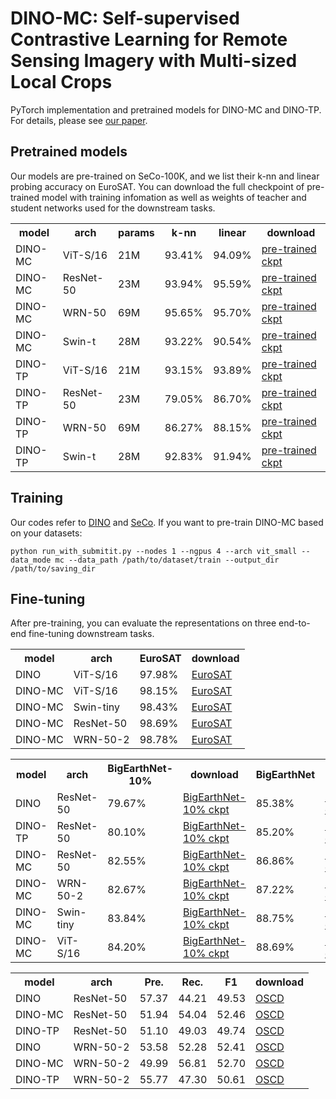 # DINO-MC: Self-supervised Contrastive Learning for Remote Sensing Imagery with Multi-sized Local Crops

PyTorch implementation and pretrained models for DINO-MC and DINO-TP. For details, please see <a href="">our paper</a>.

## Pretrained models
Our models are pre-trained on SeCo-100K, and we list their k-nn and linear probing accuracy on EuroSAT.
You can download the full checkpoint of pre-trained model with training infomation as well as weights of teacher and student networks used for the downstream tasks.

<table>
  <tr>
    <th>model</th>
    <th>arch</th>
    <th>params</th>
    <th>k-nn</th>
    <th>linear</th>
    <th>download</th>
  </tr>
  <tr>
    <td>DINO-MC</td>
    <td>ViT-S/16</td>
    <td>21M</td>
    <td>93.41%</td>
    <td>94.09%</td>
    <td><a href="https://drive.google.com/file/d/18RqKqZYzigOjwbyNzLsys8bmwqxrNhyt/view?usp=share_link">pre-trained ckpt</a></td>
  </tr>
  <tr>
    <td>DINO-MC</td>
    <td>ResNet-50</td>
    <td>23M</td>
    <td>93.94%</td>
    <td>95.59%</td>
    <td><a href="https://drive.google.com/file/d/1Tku4QoQDc3BU1BOr8PzQWFPyVStUDsVE/view?usp=share_link">pre-trained ckpt</a></td>
  </tr>
  <tr>
    <td>DINO-MC</td>
    <td>WRN-50</td>
    <td>69M</td>
    <td>95.65%</td>
    <td>95.70%</td>
    <td><a href="https://drive.google.com/file/d/1WlNDoks3Uo_Al5pUHWrhQpljDrt4Ip__/view?usp=share_link">pre-trained ckpt</a></td>
  </tr>
  <tr>
    <td>DINO-MC</td>
    <td>Swin-t</td>
    <td>28M</td>
    <td>93.22%</td>
    <td>90.54%</td>
    <td><a href="https://drive.google.com/file/d/1rod3PxdZ2OGqNJxLp5CAtXm7vIsLO7us/view?usp=share_link">pre-trained ckpt</a></td>
  </tr>
  <tr>
    <td>DINO-TP</td>
    <td>ViT-S/16</td>
    <td>21M</td>
    <td>93.15%</td>
    <td>93.89%</td>
    <td><a href="https://drive.google.com/file/d/1BIRR56wCwTDlB4_eQTA0DpYYPHACHfxN/view?usp=share_link">pre-trained ckpt</a></td>
  </tr>
  <tr>
    <td>DINO-TP</td>
    <td>ResNet-50</td>
    <td>23M</td>
    <td>79.05%</td>
    <td>86.70%</td>
    <td><a href="https://drive.google.com/file/d/1mHR9uv5G7-9FpEzGBvdEOcJcWbnHOGEV/view?usp=share_link">pre-trained ckpt</a></td>
  </tr>
  <tr>
    <td>DINO-TP</td>
    <td>WRN-50</td>
    <td>69M</td>
    <td>86.27%</td>
    <td>88.15%</td>
    <td><a href="https://drive.google.com/file/d/1MoclNnRlSGOKhudm5lreDYSxYJqciQar/view?usp=share_link">pre-trained ckpt</a></td>
  </tr>
  <tr>
    <td>DINO-TP</td>
    <td>Swin-t</td>
    <td>28M</td>
    <td>92.83%</td>
    <td>91.94%</td>
    <td><a href="https://drive.google.com/file/d/1E00rYPB2wFvnq7exmQwVRe1koQ98BECL/view?usp=share_link">pre-trained ckpt</a></td>
  </tr>
</table>


## Training
Our codes refer to <a href="https://github.com/facebookresearch/dino">DINO</a> and <a href="https://github.com/ServiceNow/seasonal-contrast">SeCo</a>. 
If you want to pre-train DINO-MC based on your datasets: 
```
python run_with_submitit.py --nodes 1 --ngpus 4 --arch vit_small --data_mode mc --data_path /path/to/dataset/train --output_dir /path/to/saving_dir
```

## Fine-tuning
After pre-training, you can evaluate the representations on three end-to-end fine-tuning downstream tasks.

<table>
  <tr>
    <th>model</th>
    <th>arch</th>
    <th>EuroSAT</th>
    <th>download</th>
  </tr>
  <tr>
    <td>DINO</td>
    <td>ViT-S/16</td>
    <td>97.98%</td>
    <td><a href="https://drive.google.com/file/d/1a9VhL88Zr2kf63gCAvvepjgNHw5Lr3I9/view?usp=share_link">EuroSAT</a></td>
  </tr>
  <tr>
    <td>DINO-MC</td>
    <td>ViT-S/16</td>
    <td>98.15%</td>
    <td><a href="https://drive.google.com/file/d/11RQ4UcWXSDm5FLfHOgeup_rB7oBe9ow4/view?usp=share_link">EuroSAT</a></td>
  </tr>
  <tr>
    <td>DINO-MC</td>
    <td>Swin-tiny</td>
    <td>98.43%</td>
    <td><a href="https://drive.google.com/file/d/1_Yb954b_BxbJ8pAKS9cS2eVytL-6V05D/view?usp=share_link">EuroSAT</a></td>
  </tr>
  <tr>
    <td>DINO-MC</td>
    <td>ResNet-50</td>
    <td>98.69%</td>
    <td><a href="https://drive.google.com/file/d/1Ab0sBv5ob7eOao9q1Nv1oMF3UVV50nq7/view?usp=share_link">EuroSAT</a></td>
  </tr>
  <tr>
    <td>DINO-MC</td>
    <td>WRN-50-2</td>
    <td>98.78%</td>
    <td><a href="https://drive.google.com/file/d/1DSLjLwaZoqeinBDaoqLwpHDYdtXId8R7/view?usp=share_link">EuroSAT</a></td>
  </tr>
</table>


<table>
  <tr>
    <th>model</th>
    <th>arch</th>
    <th>BigEarthNet-10%</th>
    <th>download</th>
    <th>BigEarthNet</th>
    <th>download</th>
  </tr>
  <tr>
    <td>DINO</td>
    <td>ResNet-50</td>
    <td>79.67%</td>
    <td><a href="">BigEarthNet-10% ckpt</a></td>
    <td>85.38%</td>
    <td><a href="">BigEarthNet ckpt</a></td>
  </tr>
  <tr>
    <td>DINO-TP</td>
    <td>ResNet-50</td>
    <td>80.10%</td>
    <td><a href="">BigEarthNet-10% ckpt</a></td>
    <td>85.20%</td>
    <td><a href="">BigEarthNet ckpt</a></td>
  </tr>
  <tr>
    <td>DINO-MC</td>
    <td>ResNet-50</td>
    <td>82.55%</td>
    <td><a href="">BigEarthNet-10% ckpt</a></td>
    <td>86.86%</td>
    <td><a href="">BigEarthNet ckpt</a></td>
  </tr>
  <tr>
    <td>DINO-MC</td>
    <td>WRN-50-2</td>
    <td>82.67%</td>
    <td><a href="">BigEarthNet-10% ckpt</a></td>
    <td>87.22%</td>
    <td><a href="">BigEarthNet ckpt</a></td>
  </tr>
  <tr>
    <td>DINO-MC</td>
    <td>Swin-tiny</td>
    <td>83.84%</td>
    <td><a href="">BigEarthNet-10% ckpt</a></td>
    <td>88.75%</td>
    <td><a href="">BigEarthNet ckpt</a></td>
  </tr>
  <tr>
    <td>DINO-MC</td>
    <td>ViT-S/16</td>
    <td>84.20%</td>
    <td><a href="">BigEarthNet-10% ckpt</a></td>
    <td>88.69%</td>
    <td><a href="">BigEarthNet ckpt</a></td>
  </tr>
</table>


<table>
  <tr>
    <th>model</th>
    <th>arch</th>
    <th>Pre.</th>
    <th>Rec.</th>
    <th>F1</th>
    <th>download</th>
  </tr>
  <tr>
    <td>DINO</td>
    <td>ResNet-50</td>
    <td>57.37</td>
    <td>44.21</td>
    <td>49.53</td>
    <td><a href="https://drive.google.com/file/d/1sWzT81-Hu3AVgXP-VtxljVlw4R3KXGUX/view?usp=share_link">OSCD</a></td>
  </tr>
  <tr>
    <td>DINO-MC</td>
    <td>ResNet-50</td>
    <td>51.94</td>
    <td>54.04</td>
    <td>52.46</td>
    <td><a href="https://drive.google.com/file/d/1CjSwiTC0PnV31bKW4J6_a-gOxAl7M9iL/view?usp=share_link">OSCD</a></td>
  </tr>
  <tr>
    <td>DINO-TP</td>
    <td>ResNet-50</td>
    <td>51.10</td>
    <td>49.03</td>
    <td>49.74</td>
    <td><a href="https://drive.google.com/file/d/10CX5_QhiUBDsVV6sfsXjDELCrvsk19Dd/view?usp=share_link">OSCD</a></td>
  </tr>
  <tr>
    <td>DINO</td>
    <td>WRN-50-2</td>
    <td>53.58</td>
    <td> 52.28 </td>
    <td>52.41</td>
    <td><a href="https://drive.google.com/file/d/1znIQdNornBp7iWuDure39pvD_h7Udkme/view?usp=share_link">OSCD</a></td>
  </tr>
  <tr>
    <td>DINO-MC</td>
    <td>WRN-50-2</td>
    <td>49.99</td>
    <td>56.81</td>
    <td>52.70</td>
    <td><a href="https://drive.google.com/file/d/12a5pndW-asrrVJnJrSWArnt2XCbM4zBE/view?usp=share_link">OSCD</a></td>
  </tr>
  <tr>
    <td>DINO-TP</td>
    <td>WRN-50-2</td>
    <td>55.77</td>
    <td>47.30</td>
    <td>50.61</td>
    <td><a href="https://drive.google.com/file/d/1HQaztXnQhcluBMLtHuCwM8BXmhJ8yTcz/view?usp=share_link">OSCD</a></td>
  </tr>
</table>
